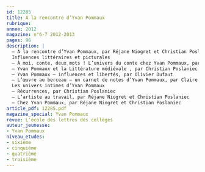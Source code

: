 ```yaml
---
id: 12285
title: À la rencontre d’Yvan Pommaux
rubrique: 
annee: 2012
magazine: n°6-7 2012-2013
pages: 96
description: |
  – À la rencontre d’Yvan Pommaux, par Réjane Niogret et Christian Poslaniec
  Influences littéraires et picturales
  – À moi, conte, deux mots ! L’univers du conte chez Yvan Pommaux, par Réjane Niogret et Christian Poslaniec
  – Yvan Pommaux et la Littérature médiévale , par Christian Poslaniec
  – Yvan Pommaux – influences et libertés, par Olivier Dufaut
  – L’œuvre au berceau – un carnet de notes d’Yvan Pommaux, par Claire Doquet
  Les univers intimes d’Yvan Pommaux
  – Récurrences, par Christian Poslaniec
  – L’artiste au travail, par Réjane Niogret et Christian Poslaniec
  – Chez Yvan Pommaux, par Réjane Niogret et Christian Poslaniec
article_pdf: 12285.pdf
magazine_special: Yvan Pommaux
revue: L’école des lettres des collèges
auteur_jeunesse:
- Yvan Pommaux
niveau_etudes:
- sixième
- cinquième
- quatrième
- troisième
---
```

